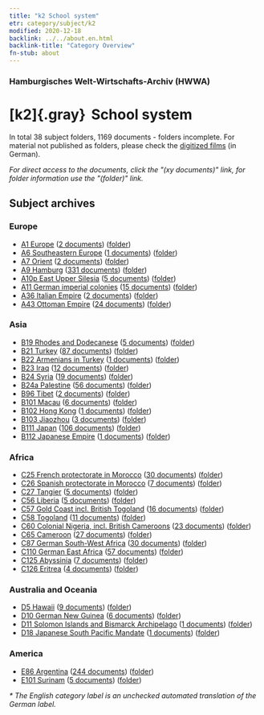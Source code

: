 ```yaml
---
title: "k2 School system"
etr: category/subject/k2
modified: 2020-12-18
backlink: ../../about.en.html
backlink-title: "Category Overview"
fn-stub: about
---
```


### Hamburgisches Welt-Wirtschafts-Archiv (HWWA)
# [k2]{.gray}&#8201; School system&#160; 





In total 38 subject folders, 1169 documents - folders incomplete.
For material not published as folders, please check the [digitized films](/film/h1_sh) (in German).

_For direct access to the documents, click the "(xy documents)" link, for folder information use the "(folder)" link._

## Subject archives



### Europe

- [A1 Europe](../../../geo/about.en.html#A1) (<a href="https://dfg-viewer.de/show/?tx_dlf[id]=https://pm20.zbw.eu/mets/sh/1408xx/140892/1447xx/144739/public.mets.en.xml" target="_blank">2 documents</a>) ([folder](http://purl.org/pressemappe20/folder/sh/140892,144739))
- [A6 Southeastern Europe](../../../geo/about.en.html#A6) (<a href="https://dfg-viewer.de/show/?tx_dlf[id]=https://pm20.zbw.eu/mets/sh/1409xx/140900/1447xx/144739/public.mets.en.xml" target="_blank">1 documents</a>) ([folder](http://purl.org/pressemappe20/folder/sh/140900,144739))
- [A7 Orient](../../../geo/about.en.html#A7) (<a href="https://dfg-viewer.de/show/?tx_dlf[id]=https://pm20.zbw.eu/mets/sh/1409xx/140902/1447xx/144739/public.mets.en.xml" target="_blank">2 documents</a>) ([folder](http://purl.org/pressemappe20/folder/sh/140902,144739))
- [A9 Hamburg](../../../geo/about.en.html#A9) (<a href="https://dfg-viewer.de/show/?tx_dlf[id]=https://pm20.zbw.eu/mets/sh/1409xx/140905/1447xx/144739/public.mets.en.xml" target="_blank">331 documents</a>) ([folder](http://purl.org/pressemappe20/folder/sh/140905,144739))
- [A10p East Upper Silesia](../../../geo/about.en.html#A10p) (<a href="https://dfg-viewer.de/show/?tx_dlf[id]=https://pm20.zbw.eu/mets/sh/1409xx/140951/1447xx/144739/public.mets.en.xml" target="_blank">5 documents</a>) ([folder](http://purl.org/pressemappe20/folder/sh/140951,144739))
- [A11 German imperial colonies](../../../geo/about.en.html#A11) (<a href="https://dfg-viewer.de/show/?tx_dlf[id]=https://pm20.zbw.eu/mets/sh/1409xx/140960/1447xx/144739/public.mets.en.xml" target="_blank">15 documents</a>) ([folder](http://purl.org/pressemappe20/folder/sh/140960,144739))
- [A36 Italian Empire](../../../geo/about.en.html#A36) (<a href="https://dfg-viewer.de/show/?tx_dlf[id]=https://pm20.zbw.eu/mets/sh/1410xx/141012/1447xx/144739/public.mets.en.xml" target="_blank">2 documents</a>) ([folder](http://purl.org/pressemappe20/folder/sh/141012,144739))
- [A43 Ottoman Empire](../../../geo/about.en.html#A43) (<a href="https://dfg-viewer.de/show/?tx_dlf[id]=https://pm20.zbw.eu/mets/sh/1410xx/141034/1447xx/144739/public.mets.en.xml" target="_blank">24 documents</a>) ([folder](http://purl.org/pressemappe20/folder/sh/141034,144739))

### Asia

- [B19 Rhodes and Dodecanese](../../../geo/about.en.html#B19) (<a href="https://dfg-viewer.de/show/?tx_dlf[id]=https://pm20.zbw.eu/mets/sh/1411xx/141106/1447xx/144739/public.mets.en.xml" target="_blank">5 documents</a>) ([folder](http://purl.org/pressemappe20/folder/sh/141106,144739))
- [B21 Turkey](../../../geo/about.en.html#B21) (<a href="https://dfg-viewer.de/show/?tx_dlf[id]=https://pm20.zbw.eu/mets/sh/1411xx/141111/1447xx/144739/public.mets.en.xml" target="_blank">87 documents</a>) ([folder](http://purl.org/pressemappe20/folder/sh/141111,144739))
- [B22 Armenians in Turkey](../../../geo/about.en.html#B22) (<a href="https://dfg-viewer.de/show/?tx_dlf[id]=https://pm20.zbw.eu/mets/sh/1411xx/141112/1447xx/144739/public.mets.en.xml" target="_blank">1 documents</a>) ([folder](http://purl.org/pressemappe20/folder/sh/141112,144739))
- [B23 Iraq](../../../geo/about.en.html#B23) (<a href="https://dfg-viewer.de/show/?tx_dlf[id]=https://pm20.zbw.eu/mets/sh/1411xx/141113/1447xx/144739/public.mets.en.xml" target="_blank">12 documents</a>) ([folder](http://purl.org/pressemappe20/folder/sh/141113,144739))
- [B24 Syria](../../../geo/about.en.html#B24) (<a href="https://dfg-viewer.de/show/?tx_dlf[id]=https://pm20.zbw.eu/mets/sh/1411xx/141114/1447xx/144739/public.mets.en.xml" target="_blank">19 documents</a>) ([folder](http://purl.org/pressemappe20/folder/sh/141114,144739))
- [B24a Palestine](../../../geo/about.en.html#B24a) (<a href="https://dfg-viewer.de/show/?tx_dlf[id]=https://pm20.zbw.eu/mets/sh/1411xx/141115/1447xx/144739/public.mets.en.xml" target="_blank">56 documents</a>) ([folder](http://purl.org/pressemappe20/folder/sh/141115,144739))
- [B96 Tibet](../../../geo/about.en.html#B96) (<a href="https://dfg-viewer.de/show/?tx_dlf[id]=https://pm20.zbw.eu/mets/sh/1412xx/141259/1447xx/144739/public.mets.en.xml" target="_blank">2 documents</a>) ([folder](http://purl.org/pressemappe20/folder/sh/141259,144739))
- [B101 Macau](../../../geo/about.en.html#B101) (<a href="https://dfg-viewer.de/show/?tx_dlf[id]=https://pm20.zbw.eu/mets/sh/1412xx/141267/1447xx/144739/public.mets.en.xml" target="_blank">6 documents</a>) ([folder](http://purl.org/pressemappe20/folder/sh/141267,144739))
- [B102 Hong Kong](../../../geo/about.en.html#B102) (<a href="https://dfg-viewer.de/show/?tx_dlf[id]=https://pm20.zbw.eu/mets/sh/1412xx/141268/1447xx/144739/public.mets.en.xml" target="_blank">1 documents</a>) ([folder](http://purl.org/pressemappe20/folder/sh/141268,144739))
- [B103 Jiaozhou](../../../geo/about.en.html#B103) (<a href="https://dfg-viewer.de/show/?tx_dlf[id]=https://pm20.zbw.eu/mets/sh/1261xx/126163/1447xx/144739/public.mets.en.xml" target="_blank">3 documents</a>) ([folder](http://purl.org/pressemappe20/folder/sh/126163,144739))
- [B111 Japan](../../../geo/about.en.html#B111) (<a href="https://dfg-viewer.de/show/?tx_dlf[id]=https://pm20.zbw.eu/mets/sh/1412xx/141272/1447xx/144739/public.mets.en.xml" target="_blank">106 documents</a>) ([folder](http://purl.org/pressemappe20/folder/sh/141272,144739))
- [B112 Japanese Empire](../../../geo/about.en.html#B112) (<a href="https://dfg-viewer.de/show/?tx_dlf[id]=https://pm20.zbw.eu/mets/sh/1412xx/141273/1447xx/144739/public.mets.en.xml" target="_blank">1 documents</a>) ([folder](http://purl.org/pressemappe20/folder/sh/141273,144739))

### Africa

- [C25 French protectorate in Morocco](../../../geo/about.en.html#C25) (<a href="https://dfg-viewer.de/show/?tx_dlf[id]=https://pm20.zbw.eu/mets/sh/1413xx/141358/1447xx/144739/public.mets.en.xml" target="_blank">30 documents</a>) ([folder](http://purl.org/pressemappe20/folder/sh/141358,144739))
- [C26 Spanish protectorate in Morocco](../../../geo/about.en.html#C26) (<a href="https://dfg-viewer.de/show/?tx_dlf[id]=https://pm20.zbw.eu/mets/sh/1413xx/141359/1447xx/144739/public.mets.en.xml" target="_blank">7 documents</a>) ([folder](http://purl.org/pressemappe20/folder/sh/141359,144739))
- [C27 Tangier](../../../geo/about.en.html#C27) (<a href="https://dfg-viewer.de/show/?tx_dlf[id]=https://pm20.zbw.eu/mets/sh/1413xx/141360/1447xx/144739/public.mets.en.xml" target="_blank">5 documents</a>) ([folder](http://purl.org/pressemappe20/folder/sh/141360,144739))
- [C56 Liberia](../../../geo/about.en.html#C56) (<a href="https://dfg-viewer.de/show/?tx_dlf[id]=https://pm20.zbw.eu/mets/sh/1414xx/141405/1447xx/144739/public.mets.en.xml" target="_blank">5 documents</a>) ([folder](http://purl.org/pressemappe20/folder/sh/141405,144739))
- [C57 Gold Coast incl. British Togoland](../../../geo/about.en.html#C57) (<a href="https://dfg-viewer.de/show/?tx_dlf[id]=https://pm20.zbw.eu/mets/sh/1414xx/141406/1447xx/144739/public.mets.en.xml" target="_blank">16 documents</a>) ([folder](http://purl.org/pressemappe20/folder/sh/141406,144739))
- [C58 Togoland](../../../geo/about.en.html#C58) (<a href="https://dfg-viewer.de/show/?tx_dlf[id]=https://pm20.zbw.eu/mets/sh/1414xx/141408/1447xx/144739/public.mets.en.xml" target="_blank">11 documents</a>) ([folder](http://purl.org/pressemappe20/folder/sh/141408,144739))
- [C60 Colonial Nigeria, incl. British Cameroons](../../../geo/about.en.html#C60) (<a href="https://dfg-viewer.de/show/?tx_dlf[id]=https://pm20.zbw.eu/mets/sh/1414xx/141409/1447xx/144739/public.mets.en.xml" target="_blank">23 documents</a>) ([folder](http://purl.org/pressemappe20/folder/sh/141409,144739))
- [C65 Cameroon](../../../geo/about.en.html#C65) (<a href="https://dfg-viewer.de/show/?tx_dlf[id]=https://pm20.zbw.eu/mets/sh/1414xx/141410/1447xx/144739/public.mets.en.xml" target="_blank">27 documents</a>) ([folder](http://purl.org/pressemappe20/folder/sh/141410,144739))
- [C87 German South-West Africa](../../../geo/about.en.html#C87) (<a href="https://dfg-viewer.de/show/?tx_dlf[id]=https://pm20.zbw.eu/mets/sh/1414xx/141450/1447xx/144739/public.mets.en.xml" target="_blank">30 documents</a>) ([folder](http://purl.org/pressemappe20/folder/sh/141450,144739))
- [C110 German East Africa](../../../geo/about.en.html#C110) (<a href="https://dfg-viewer.de/show/?tx_dlf[id]=https://pm20.zbw.eu/mets/sh/1414xx/141471/1447xx/144739/public.mets.en.xml" target="_blank">57 documents</a>) ([folder](http://purl.org/pressemappe20/folder/sh/141471,144739))
- [C125 Abyssinia](../../../geo/about.en.html#C125) (<a href="https://dfg-viewer.de/show/?tx_dlf[id]=https://pm20.zbw.eu/mets/sh/1414xx/141482/1447xx/144739/public.mets.en.xml" target="_blank">7 documents</a>) ([folder](http://purl.org/pressemappe20/folder/sh/141482,144739))
- [C126 Eritrea](../../../geo/about.en.html#C126) (<a href="https://dfg-viewer.de/show/?tx_dlf[id]=https://pm20.zbw.eu/mets/sh/1414xx/141483/1447xx/144739/public.mets.en.xml" target="_blank">4 documents</a>) ([folder](http://purl.org/pressemappe20/folder/sh/141483,144739))

### Australia and Oceania

- [D5 Hawaii](../../../geo/about.en.html#D5) (<a href="https://dfg-viewer.de/show/?tx_dlf[id]=https://pm20.zbw.eu/mets/sh/1415xx/141595/1447xx/144739/public.mets.en.xml" target="_blank">9 documents</a>) ([folder](http://purl.org/pressemappe20/folder/sh/141595,144739))
- [D10 German New Guinea](../../../geo/about.en.html#D10) (<a href="https://dfg-viewer.de/show/?tx_dlf[id]=https://pm20.zbw.eu/mets/sh/1416xx/141601/1447xx/144739/public.mets.en.xml" target="_blank">6 documents</a>) ([folder](http://purl.org/pressemappe20/folder/sh/141601,144739))
- [D11 Solomon Islands and Bismarck Archipelago](../../../geo/about.en.html#D11) (<a href="https://dfg-viewer.de/show/?tx_dlf[id]=https://pm20.zbw.eu/mets/sh/1416xx/141610/1447xx/144739/public.mets.en.xml" target="_blank">1 documents</a>) ([folder](http://purl.org/pressemappe20/folder/sh/141610,144739))
- [D18 Japanese South Pacific Mandate](../../../geo/about.en.html#D18) (<a href="https://dfg-viewer.de/show/?tx_dlf[id]=https://pm20.zbw.eu/mets/sh/1416xx/141618/1447xx/144739/public.mets.en.xml" target="_blank">1 documents</a>) ([folder](http://purl.org/pressemappe20/folder/sh/141618,144739))

### America

- [E86 Argentina](../../../geo/about.en.html#E86) (<a href="https://dfg-viewer.de/show/?tx_dlf[id]=https://pm20.zbw.eu/mets/sh/1416xx/141692/1447xx/144739/public.mets.en.xml" target="_blank">244 documents</a>) ([folder](http://purl.org/pressemappe20/folder/sh/141692,144739))
- [E101 Surinam](../../../geo/about.en.html#E101) (<a href="https://dfg-viewer.de/show/?tx_dlf[id]=https://pm20.zbw.eu/mets/sh/1416xx/141699/1447xx/144739/public.mets.en.xml" target="_blank">5 documents</a>) ([folder](http://purl.org/pressemappe20/folder/sh/141699,144739))


_* The English category label is an unchecked automated translation of the German label._

